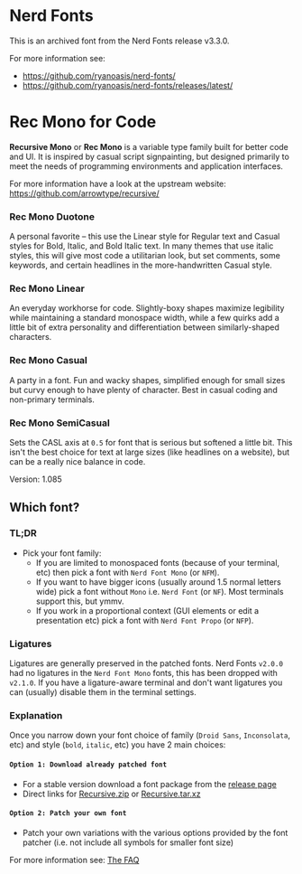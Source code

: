 # Nerd Fonts

This is an archived font from the Nerd Fonts release v3.3.0.

For more information see:
* https://github.com/ryanoasis/nerd-fonts/
* https://github.com/ryanoasis/nerd-fonts/releases/latest/

# Rec Mono for Code

**Recursive Mono** or **Rec Mono** is a variable type family built
for better code and UI. It is inspired by casual script signpainting,
but designed primarily to meet the needs of programming environments
and application interfaces.

For more information have a look at the upstream website: https://github.com/arrowtype/recursive/

### Rec Mono Duotone
A personal favorite – this use the Linear style for Regular text and
Casual styles for Bold, Italic, and Bold Italic text. In many themes
that use italic styles, this will give most code a utilitarian look,
but set comments, some keywords, and certain headlines in the
more-handwritten Casual style.

### Rec Mono Linear
An everyday workhorse for code. Slightly-boxy shapes maximize legibility
while maintaining a standard monospace width, while a few quirks add a
little bit of extra personality and differentiation between
similarly-shaped characters.

### Rec Mono Casual
A party in a font. Fun and wacky shapes, simplified enough for small sizes
but curvy enough to have plenty of character. Best in casual coding and
non-primary terminals.

### Rec Mono SemiCasual
Sets the CASL axis at `0.5` for font that is serious but softened a
little bit. This isn't the best choice for text at large sizes (like
headlines on a website), but can be a really nice balance in code.

Version: 1.085

## Which font?

### TL;DR

* Pick your font family:
  * If you are limited to monospaced fonts (because of your terminal, etc) then pick a font with `Nerd Font Mono` (or `NFM`).
  * If you want to have bigger icons (usually around 1.5 normal letters wide) pick a font without `Mono` i.e. `Nerd Font` (or `NF`). Most terminals support this, but ymmv.
  * If you work in a proportional context (GUI elements or edit a presentation etc) pick a font with `Nerd Font Propo` (or `NFP`).

### Ligatures

Ligatures are generally preserved in the patched fonts.
Nerd Fonts `v2.0.0` had no ligatures in the `Nerd Font Mono` fonts, this has been dropped with `v2.1.0`.
If you have a ligature-aware terminal and don't want ligatures you can (usually) disable them in the terminal settings.

### Explanation

Once you narrow down your font choice of family (`Droid Sans`, `Inconsolata`, etc) and style (`bold`, `italic`, etc) you have 2 main choices:

#### `Option 1: Download already patched font`

 * For a stable version download a font package from the [release page](https://github.com/ryanoasis/nerd-fonts/releases)
 * Direct links for [Recursive.zip](https://github.com/ryanoasis/nerd-fonts/releases/latest/download/Recursive.zip) or [Recursive.tar.xz](https://github.com/ryanoasis/nerd-fonts/releases/latest/download/Recursive.tar.xz)

#### `Option 2: Patch your own font`

 * Patch your own variations with the various options provided by the font patcher (i.e. not include all symbols for smaller font size)

For more information see: [The FAQ](https://github.com/ryanoasis/nerd-fonts/wiki/FAQ-and-Troubleshooting#which-font)

[SIL-RFN]:http://scripts.sil.org/cms/scripts/page.php?item_id=OFL_web_fonts_and_RFNs#14cbfd4a


